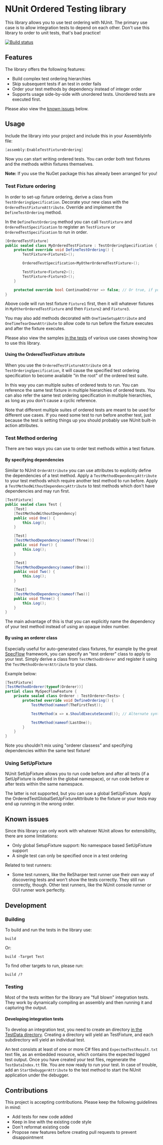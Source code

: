 # NUnit Ordered Testing library

This library allows you to use test ordering with NUnit. The primary use case is to allow integration tests to depend on each other. Don't use this library to order to unit tests, that's bad practice!

[![Build status](https://ci.appveyor.com/api/projects/status/1ugsdmnkcpw5krh4?svg=true)](https://ci.appveyor.com/project/Sebazzz/nunittestordering)

## Features
The library offers the following features:

- Build complex test ordering hierarchies
- Skip subsequent tests if an test in order fails
- Order your test methods by dependency instead of integer order
- Supports usage side-by-side with unordered tests. Unordered tests are executed first.

Please also view the [known issues](#known-issues) below.

## Usage

Include the library into your project and include this in your AssemblyInfo file:

``` C#
[assembly:EnableTestFixtureOrdering]
```

Now you can start writing ordered tests. You can order both test fixtures and the methods within fixtures themselves.

**Note:** If you use the NuGet package this has already been arranged for you!

### Test Fixture ordering
In order to set-up fixture ordering, derive a class from `TestOrderingSpecification`. Decorate your new class with the `OrderedTestFixtureAttribute`. Override and implement the `DefineTestOrdering` method.

In the `DefineTestOrdering` method you can call `TestFixture` and `OrderedTestSpecification` to register an `TestFixture` or `OrderedTestSpecification` to run in order.

``` C#
[OrderedTestFixture]
public sealed class MyOrderedTestFixture : TestOrderingSpecification {
    protected override void DefineTestOrdering() {
        TestFixture<Fixture1>();

        OrderedTestSpecification<MyOtherOrderedTestFixture>();

        TestFixture<Fixture2>();
        TestFixture<Fixture3>();
    }

    protected override bool ContinueOnError => false; // Or true, if you want to continue even if a child test fails
}
```

Above code will run test fixture `Fixture1` first, then it will whatever fixtures in `MyOtherOrderedTestFixture` and then `Fixture2` and `Fixture3`.

You may also add methods decorated with `OneTimeSetupAttribute` and `OneTimeTearDownAttribute` to allow code to run before the fixture executes and after the fixture executes.

Please also view the samples [in the tests](src/NUnitTestOrdering.Tests/TestData) of various use cases showing how to use this library.

#### Using the OrderedTestFixture attribute
When you use the `OrderedTestFixtureAttribute` on a `TestOrderingSpecification`, it will cause the specified test ordering specification to become available "in the root" of the ordered test suite. 

In this way you can multiple suites of ordered tests to run. You can reference the same test fixture in multiple hierarchies of ordered tests. You can also refer the same test ordering specification in multiple hierarchies, as long as you don't cause a cyclic reference.

Note that different multiple suites of ordered tests are meant to be used for different use cases. If you need some test to run before another test, just because the test is setting things up you should probably use NUnit built-in action attributes.

### Test Method ordering
There are two ways you can use to order test methods within a test fixture.

#### By specifying dependencies
Similar to NUnit `OrderAttribute` you can use attributes to explicitly define the dependencies of a test method. Apply a `TestMethodDependencyAttribute` to your test methods which require another test method to run before. Apply a `TestMethodWithoutDependencyAttribute` to test methods which don't have dependencies and may run first.

``` C#
[TestFixture]
public sealed class Test {
    [Test]
    [TestMethodWithoutDependency]
    public void One() {
        this.Log();
    }

    [Test]
    [TestMethodDependency(nameof(Three))]
    public void Four() {
        this.Log();
    }

    [Test]
    [TestMethodDependency(nameof(One))]
    public void Two() {
        this.Log();
    }

    [Test]
    [TestMethodDependency(nameof(Two))]
    public void Three() {
        this.Log();
    }
}
```

The main advantage of this is that you can explicitly name the dependency of your test method instead of using an opaque index number.

#### By using an orderer class
Especially useful for auto-generated class fixtures, for example by the great [SpecFlow](http://www.specflow.org/) framework, you can specify an "test orderer" class to apply to your test. Simply derive a class from `TestMethodOrderer` and register it using the `TestMethodOrdererAttribute` to your class. 

Example below:

``` C#
[TestFixture]
[TestMethodOrderer(typeof(Orderer))]
partial class MySpecFlowFeature {
    private sealed class Orderer : TestOrderer<Tests> {
        protected override void DefineOrdering() {
            TestMethod(nameof(TheFirstTest));

            TestMethod(x => x.ShouldExecuteSecond()); // Alternate syntax

            TestMethod(nameof(LastOne));
        }
    }
}
```

Note you shouldn't mix using "orderer classess" and specifying dependencies within the same test fixture!

### Using SetUpFixture
NUnit SetUpFixture allows you to run code before and after all tests (if a SetUpFixture is defined in the global namespace), or run code before or after tests within the same namespace.

The latter is not supported, but you can use a global SetUpFixture. Apply the OrderedTestGlobalSetUpFixtureAttribute to the fixture or your tests may end up running in the wrong order.

## Known issues
Since this library can only work with whatever NUnit allows for extensibility, there are some limitations:

- Only global SetupFixture support: No namespace based SetUpFixture support
- A single test can only be specified once in a test ordering

Related to test runners:
- Some test runners, like the ReSharper test runner use their own way of discovering tests and won't show the tests correctly. They still run correctly, though. Other test runners, like the NUnit console runner or GUI runner work perfectly.

## Development
### Building
To build and run the tests in the library use:

```
build
```

Or:

```
build -Target Test
```

To find other targets to run, please run:

```
build /?
```

### Testing
Most of the tests written for the library are "full blown" integration tests. They work by dynamically compiling an assembly and then running it and capturing the output. 

#### Developing integration tests
To develop an integration test, you need to create an directory [in the TestData directory](src/NUnitTestOrdering.Tests/TestData). Creating a directory will yield an TestFixture, and each subdirectory will yield an individual test.

An test consists at least of one or more C# files and `ExpectedTestResult.txt` text file, as an embedded resource, which contains the expected logged test output. Once you have created your test files, regenerate the `TestDataIndex.tt` file. You are now ready to run your test. In case of trouble, add an `StartDebuggerAttribute` to the test method to start the NUnit application under the debugger. 

## Contributions
This project is accepting contributions. Please keep the following guidelines in mind:

- Add tests for new code added
- Keep in line with the existing code style
- Don't reformat existing code
- Propose new features before creating pull requests to prevent disappointment
